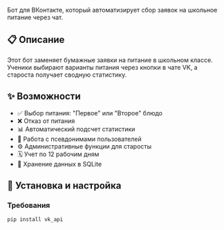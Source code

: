 Бот для ВКонтакте, который автоматизирует сбор заявок на школьное питание через чат.

## 📋 Описание

Этот бот заменяет бумажные заявки на питание в школьном классе. Ученики выбирают варианты питания через кнопки в чате VK, а староста получает сводную статистику.

## ✨ Возможности

- ✅ Выбор питания: "Первое" или "Второе" блюдо
- ❌ Отказ от питания
- 📊 Автоматический подсчет статистики
- 👥 Работа с псевдонимами пользователей
- ⚙️ Административные функции для старосты
- 🗓️ Учет по 12 рабочим дням
- 💾 Хранение данных в SQLite

## 🚀 Установка и настройка

### Требования
```bash
pip install vk_api
